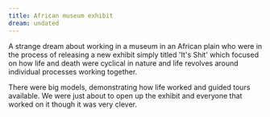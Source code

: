 ```yaml
---
title: African museum exhibit
dream: undated
---
```


A strange dream about working in a museum in an African plain who were in the process of releasing a new exhibit simply titled 'It's Shit' which focused on how life and death were cyclical in nature and life revolves around individual processes working together.

There were big models, demonstrating how life worked and guided tours available. We were just about to open up the exhibit and everyone that worked on it though it was very clever.